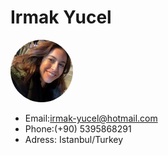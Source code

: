 <!DOCTYPE html>
<html>
<head>
<meta name="viewport" content="width=device-width, initial-scale=1">
<style>
img {
  border-radius: 50%;
}
</style>
</head>
  
<body>
<h1>Irmak Yucel</h1>
<img src="/IMG_3341 2.jpg" alt="pic" width="100" height="100">
<ul>
  <li>Email:<a href="mailto:irmak-yucel@hotmail.com">irmak-yucel@hotmail.com</a></li>
  <li>Phone:(+90) 5395868291</li>
  <li>Adress: Istanbul/Turkey</li>
</ul>
</body>
</html>

